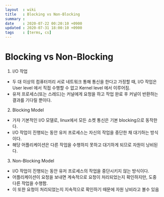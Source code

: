 ```yaml
---
layout  : wiki
title   : Blocking vs Non-Blocking
summary : 
date    : 2020-07-22 00:20:10 +0900
updated : 2020-07-31 18:00:10 +0900
tags    : [terms, cs]
---
```


# Blocking vs Non-Blocking
 
1. I/O 작업
  * 두 대 이상의 컴퓨터끼리 서로 네트워크 통해 통신을 한다고 가정할 때, I/O 작업은 User level 에서 직접 수행할 수 없고 Kernel level 에서 이루어짐.
  * 유저 프로세스(또는 스레드)는 커널에게 요청을 하고 작업 완료 후 커널이 반환하는 결과를 기다릴 뿐이다.

2. Blocking Model
  * 가자 기본적인 I/O 모델로, linux에서 모든 소켓 통신은 기본 blocking으로 동작한다.
  * I/O 작업이 진행되는 동안 유저 프로세스는 자신의 작업을 중단한 채 대기하는 방식이다.
  * 해당 어플리케이션은 다른 작업을 수행하지 못하고 대기하게 되므로 자원이 낭비된다.

3. Non-Blocking Model
  * I/O 작업이 진행되는 동안 유저 프로세스의 작업을 중단시키지 않는 방식이다.
  * 어플리케이션이 요청을 보내면 계속적으로 요청이 처리되었는지 확인하지만, 도중 다른 작업을 수행함.
  * 이 또한 요청이 처리되었는지 지속적으로 확인하기 때문에 자원 낭비라고 볼수 있음

